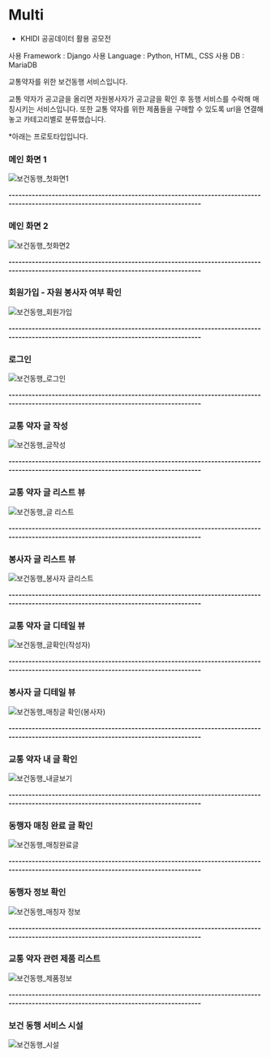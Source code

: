 # Multi
* KHIDI 공공데이터 활용 공모전

사용 Framework : Django
사용 Language : Python, HTML, CSS
사용 DB : MariaDB
  
교통약자를 위한 보건동행 서비스입니다.

교통 약자가 공고글을 올리면 자원봉사자가 공고글을 확인 후 동행 서비스를 수락해 매칭시키는 서비스입니다.
또한 교통 약자를 위한 제품들을 구매할 수 있도록 url을 연결해놓고 카테고리별로 분류했습니다.

*아래는 프로토타입입니다.

### 메인 화면 1
![보건동행_첫화면1](https://github.com/user-attachments/assets/65933619-0538-4720-b884-ee5134ec8a3d)

**--------------------------------------------------------------------------------------------------------------------------------------**
### 메인 화면 2
![보건동행_첫화면2](https://github.com/user-attachments/assets/72991c94-16b1-4ce5-aaba-b0210c60285c)

**--------------------------------------------------------------------------------------------------------------------------------------**
### 회원가입 - 자원 봉사자 여부 확인
![보건동행_회원가입](https://github.com/user-attachments/assets/5970cc0f-4ba2-4fed-831f-73ac14f0da0b)

**--------------------------------------------------------------------------------------------------------------------------------------**
### 로그인
![보건동행_로그인](https://github.com/user-attachments/assets/ff6a381b-ae83-4aed-903e-5cfdf06ff1fe)

**--------------------------------------------------------------------------------------------------------------------------------------**

### 교통 약자 글 작성
![보건동행_글작성](https://github.com/user-attachments/assets/e446f683-b555-4332-a2fa-63af01615711)

**--------------------------------------------------------------------------------------------------------------------------------------**

### 교통 약자 글 리스트 뷰
![보건동행_글 리스트](https://github.com/user-attachments/assets/049648cc-215e-4c26-91dc-b749705b2a4e)

**--------------------------------------------------------------------------------------------------------------------------------------**

### 봉사자 글 리스트 뷰
![보건동행_봉사자 글리스트](https://github.com/user-attachments/assets/81fd39b6-0e25-4c41-8e89-a9fda4d0c6dd)

**--------------------------------------------------------------------------------------------------------------------------------------**

### 교통 약자 글 디테일 뷰
![보건동행_글확인(작성자)](https://github.com/user-attachments/assets/19095cba-a57b-469c-8acc-c74af5746356)

**--------------------------------------------------------------------------------------------------------------------------------------**

### 봉사자 글 디테일 뷰
![보건동행_매칭글 확인(봉사자)](https://github.com/user-attachments/assets/c5962a04-5ea0-4a25-99a8-e6b5a9d348ef)

**--------------------------------------------------------------------------------------------------------------------------------------**

### 교통 약자 내 글 확인
![보건동행_내글보기](https://github.com/user-attachments/assets/09ad3739-dbb8-4d65-9e67-4cd1b2e198db)

**--------------------------------------------------------------------------------------------------------------------------------------**

### 동행자 매칭 완료 글 확인
![보건동행_매칭완료글](https://github.com/user-attachments/assets/dd3d709f-1eb2-49ea-94b6-09aba7c1b71c)

**--------------------------------------------------------------------------------------------------------------------------------------**

### 동행자 정보 확인
![보건동행_매칭자 정보](https://github.com/user-attachments/assets/8c46287a-908c-482f-ae27-841c3c14f634)

**--------------------------------------------------------------------------------------------------------------------------------------**

### 교통 약자 관련 제품 리스트
![보건동행_제품정보](https://github.com/user-attachments/assets/56f3a869-42c5-4d0f-8be0-aed7b2cb9c1e)

**--------------------------------------------------------------------------------------------------------------------------------------**

### 보건 동행 서비스 시설
![보건동행_시설](https://github.com/user-attachments/assets/31f3defe-7ae3-448b-9dbb-d8fbb08e5f55)
